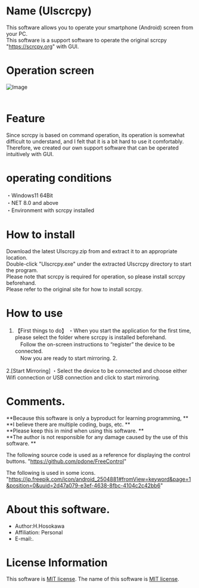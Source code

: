 # Name (UIscrcpy) 
This software allows you to operate your smartphone (Android) screen from your PC.  
This software is a support software to operate the original scrcpy "https://scrcpy.org" with GUI.  
  
# Operation screen  
![Image](https://github.com/user-attachments/assets/94c62f6c-94af-48d0-b4f6-7f6f10f8660f)  
  　
# Feature    
Since scrcpy is based on command operation, its operation is somewhat difficult to understand, and I felt that it is a bit hard to use it comfortably.  
Therefore, we created our own support software that can be operated intuitively with GUI.   
  
# operating conditions  
・Windows11 64Bit  
・NET 8.0 and above  
・Environment with scrcpy installed  
  
# How to install 
Download the latest UIscrcpy.zip from and extract it to an appropriate location.  
Double-click "UIscrcpy.exe" under the extracted UIscrcpy directory to start the program.  
Please note that scrcpy is required for operation, so please install scrcpy beforehand.  
Please refer to the original site for how to install scrcpy.  
  
# How to use 
1. 【First things to do】 
・When you start the application for the first time, please select the folder where scrcpy is installed beforehand.  
　Follow the on-screen instructions to “register” the device to be connected.  
　Now you are ready to start mirroring. 2.  
  
2.[Start Mirroring] 
・Select the device to be connected and choose either Wifi connection or USB connection and click to start mirroring.
  
# Comments.  
**Because this software is only a byproduct for learning programming, **  
**I believe there are multiple coding, bugs, etc. **  
**Please keep this in mind when using this software. **  
**The author is not responsible for any damage caused by the use of this software. **  
  
The following source code is used as a reference for displaying the control buttons. 
"https://github.com/pdone/FreeControl" 

The following is used in some icons.  
"https://jp.freepik.com/icon/android_2504881#fromView=keyword&page=1&position=0&uuid=2d47a079-e3ef-4638-8fbc-4104c2c42bb6" 
  

# About this software.  
* Author:H.Hosokawa  
* Affiliation: Personal  
* E-mail:.  
  
# License Information 
This software is [MIT license](https://en.wikipedia.org/wiki/MIT_License). The name of this software is [MIT license]().  